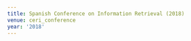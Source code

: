 ```yaml
---
title: Spanish Conference on Information Retrieval (2018)
venue: ceri_conference
year: '2018'
---
```

